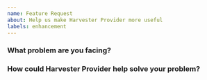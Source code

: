 ```yaml
---
name: Feature Request
about: Help us make Harvester Provider more useful
labels: enhancement
---
```

<!--
Thank you for helping to improve Harvester Provider!

Please be sure to search for open issues before raising a new one. We use issues
for bug reports and feature requests. Please find us at https://slack.crossplane.io
for questions, support, and discussion.
-->

### What problem are you facing?
<!--
Please tell us a little about your use case - it's okay if it's hypothetical!
Leading with this context helps frame the feature request so we can ensure we
implement it sensibly.
--->

### How could Harvester Provider help solve your problem?
<!--
Let us know how you think Harvester Provider could help with your use case.
-->

